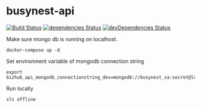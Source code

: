 # busynest-api

[![Build Status](https://travis-ci.org/pillaru/busynest-api.svg)](https://travis-ci.org/pillaru/busynest-api) [![dependencies Status](https://david-dm.org/pillaru/busynest-api/status.svg)](https://david-dm.org/pillaru/busynest-api) [![devDependencies Status](https://david-dm.org/pillaru/busynest-api/dev-status.svg)](https://david-dm.org/pillaru/busynest-api?type=dev)

Make sure mongo db is running on localhost.

```
docker-compose up -d
```

Set environment variable of mongodb connection string

```
export bizhub_api_mongodb_connectionstring_dev=mongodb://busynest_sa:secret@localhost:27017/busynest
```

Run locally

```
sls offline
```
